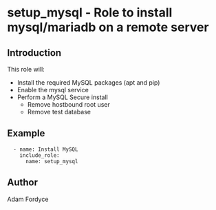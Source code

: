 # setup_mysql - Role to install mysql/mariadb on a remote server

## Introduction

This role will:
 - Install the required MySQL packages (apt and pip)
 - Enable the mysql service
 - Perform a MySQL Secure install
    - Remove hostbound root user
    - Remove test database

## Example

```
  - name: Install MySQL
    include_role:
      name: setup_mysql
```

## Author

Adam Fordyce
